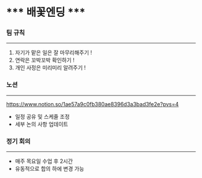 # *** 배꽃엔딩 ***

### 팀 규칙
---

1. 자기가 맡은 일은 잘 마무리해주기 !
2. 연락은 꼬박꼬박 확인하기 !
3. 개인 사정은 미리미리 알려주기 !

### 노션
---

https://www.notion.so/1ae57a9c0fb380ae8396d3a3bad3fe2e?pvs=4
- 일정 공유 및 스케줄 조정
- 세부 논의 사항 업데이트 

### 정기 회의
---

- 매주 목요일 수업 후 2시간
- 유동적으로 합의 하에 변경 가능  
